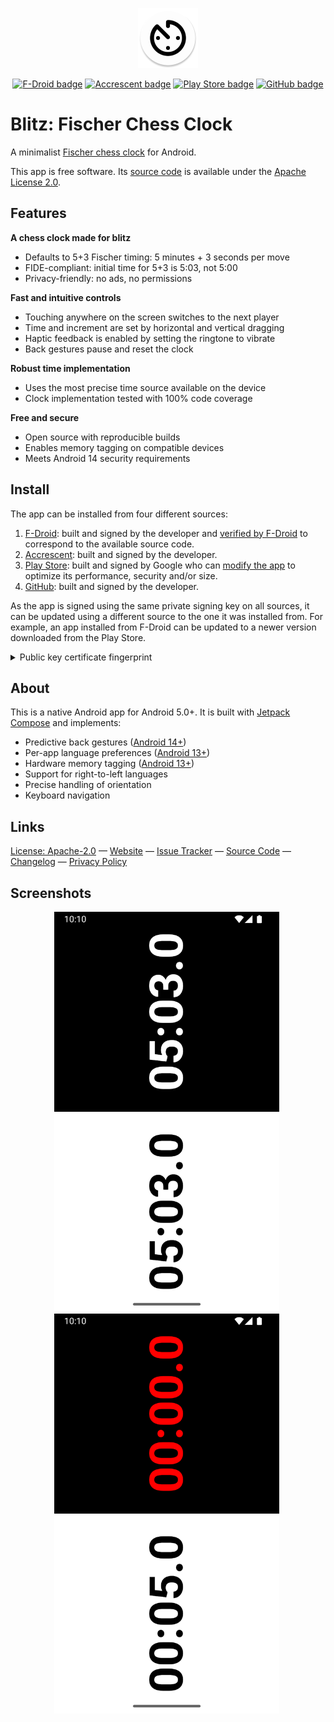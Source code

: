 <!-- Copyright 2024 Léo de Souza -->
<!-- SPDX-License-Identifier: Apache-2.0 -->

<p align="center">
  <a href="https://blitz.leodesouza.net">
    <img src="src/main/res/mipmap-xxxhdpi/ic_launcher.webp" width="96" height="96" alt="App icon"></a>
</p>

<p align="center">
  <a href="https://f-droid.org/packages/net.leodesouza.blitz/">
    <img src="https://img.shields.io/f-droid/v/net.leodesouza.blitz?logo=F-Droid&label=F-Droid" width="113" height="20" alt="F-Droid badge"></a>
  <a href="https://accrescent.app/app/net.leodesouza.blitz">
    <img src="https://img.shields.io/badge/Accrescent-v1.9.1-blue.svg?logo=data:image/svg+xml;base64,PHN2ZyBmaWxsPSJ3aGl0ZXNtb2tlIiByb2xlPSJpbWciIHZpZXdCb3g9IjAgMCAyNCAyNCIgeG1sbnM9Imh0dHA6Ly93d3cudzMub3JnLzIwMDAvc3ZnIj48dGl0bGU+QWNjcmVzY2VudDwvdGl0bGU+PHBhdGggZD0iTTEyIDBBMTIgMTIgMCAwIDAgMCAxMmExMiAxMiAwIDAgMCAxMiAxMiAxMiAxMiAwIDAgMCAxMi0xMkExMiAxMiAwIDAgMCAxMiAwem0tLjMgMi45YTkgOSAwIDAgMSA4LjggNi43IDkgOSAwIDAgMS02LjMgMTFBOSA5IDAgMCAxIDQgMTYuM2E3LjggNy44IDAgMCAwIDUuNi42QTcuOCA3LjggMCAwIDAgMTUgNy40IDcuOCA3LjggMCAwIDAgMTEuNyAzeiIvPjwvc3ZnPg==" width="131" height="20" alt="Accrescent badge"></a>
  <a href="https://play.google.com/store/apps/details?id=net.leodesouza.blitz">
    <img src="https://img.shields.io/badge/Play%20Store-v1.9.1-blue?logo=Google-Play" width="129" height="20" alt="Play Store badge"></a>
  <a href="https://github.com/ldeso/blitz/releases/latest">
    <img src="https://img.shields.io/github/release/ldeso/blitz.svg?logo=github&label=GitHub" width="109" height="20" alt="GitHub badge"></a>
</p>

# Blitz: Fischer Chess Clock

A minimalist [Fischer chess clock](https://en.wikipedia.org/wiki/Fischer_clock) for Android.

This app is free software.
Its [source code](https://github.com/ldeso/blitz) is available under the [Apache License 2.0](LICENSES/Apache-2.0.md).

## Features

**A chess clock made for blitz**

  - Defaults to 5+3 Fischer timing: 5 minutes + 3 seconds per move
  - FIDE-compliant: initial time for 5+3 is 5:03, not 5:00
  - Privacy-friendly: no ads, no permissions

**Fast and intuitive controls**

  - Touching anywhere on the screen switches to the next player
  - Time and increment are set by horizontal and vertical dragging
  - Haptic feedback is enabled by setting the ringtone to vibrate
  - Back gestures pause and reset the clock

**Robust time implementation**

  - Uses the most precise time source available on the device
  - Clock implementation tested with 100% code coverage

**Free and secure**

  - Open source with reproducible builds
  - Enables memory tagging on compatible devices
  - Meets Android 14 security requirements

## Install

The app can be installed from four different sources:

  1. [F-Droid](https://f-droid.org/packages/net.leodesouza.blitz/): built and signed by the developer and [verified by F-Droid](https://f-droid.org/docs/Reproducible_Builds/) to correspond to the available source code.
  2. [Accrescent](https://accrescent.app/app/net.leodesouza.blitz): built and signed by the developer.
  3. [Play Store](https://play.google.com/store/apps/details?id=net.leodesouza.blitz): built and signed by Google who can [modify the app](https://play.google/play-app-signing-terms/) to optimize its performance, security and/or size.
  4. [GitHub](https://github.com/ldeso/blitz/releases/latest): built and signed by the developer.

As the app is signed using the same private signing key on all sources, it can be updated using a different source to the one it was installed from.
For example, an app installed from F-Droid can be updated to a newer version downloaded from the Play Store.

<details style="margin-bottom: 15px">
  <summary>Public key certificate fingerprint</summary>
  <pre><code>6d7fd2715ed21cff64086dc5fcf8820a685a793ebd07d972163d86172babba75</code></pre>
</details>

## About

This is a native Android app for Android 5.0+.
It is built with [Jetpack Compose](https://developer.android.com/jetpack/compose) and implements:

  - Predictive back gestures ([Android 14+](https://developer.android.com/about/versions/13/features/predictive-back-gesture))
  - Per-app language preferences ([Android 13+](https://developer.android.com/about/versions/13/features/app-languages))
  - Hardware memory tagging ([Android 13+](https://developer.android.com/ndk/guides/arm-mte))
  - Support for right-to-left languages
  - Precise handling of orientation
  - Keyboard navigation

## Links

[License: Apache-2.0](LICENSES/Apache-2.0.md) — [Website](https://blitz.leodesouza.net) — [Issue Tracker](https://github.com/ldeso/blitz/issues) — [Source Code](https://github.com/ldeso/blitz) — [Changelog](CHANGELOG.md) — [Privacy Policy](PRIVACY_POLICY.md)

## Screenshots

<p align="center">
  &nbsp;<img src="metadata/en-US/images/phoneScreenshots/1.png" alt="Screenshot of the initial view" width="360" height="640">&nbsp;&#8203;
  &nbsp;<img src="metadata/en-US/images/phoneScreenshots/2.png" alt="Screenshot when time is over" width="360" height="640">&nbsp;
</p>
